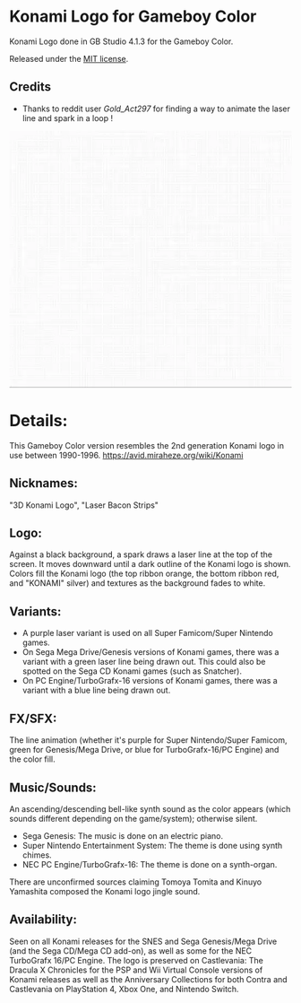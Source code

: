# Konami Logo for Gameboy Color
Konami Logo done in GB Studio 4.1.3 for the Gameboy Color.

Released under the [MIT license](https://opensource.org/licenses/MIT).

## Credits

- Thanks to reddit user *Gold_Act297* for finding a way to animate the laser line and spark in a loop !

![Konami Logo GB](https://raw.githubusercontent.com/sttng/Konami-Logo-GBC/main/Konami-Logo-GBC.webp)

# Details:

This Gameboy Color version resembles the 2nd generation Konami logo in use between 1990-1996. 
https://avid.miraheze.org/wiki/Konami


## Nicknames: 

"3D Konami Logo", "Laser Bacon Strips"

## Logo: 

Against a black background, a spark draws a laser line at the top of the screen. It moves downward until a dark outline of the Konami logo is shown. Colors fill the Konami logo (the top ribbon orange, the bottom ribbon red, and "KONAMI" silver) and textures as the background fades to white.

## Variants:

* A purple laser variant is used on all Super Famicom/Super Nintendo games.
* On Sega Mega Drive/Genesis versions of Konami games, there was a variant with a green laser line being drawn out. This could also be spotted on the Sega CD Konami games (such as Snatcher).
* On PC Engine/TurboGrafx-16 versions of Konami games, there was a variant with a blue line being drawn out.

## FX/SFX: 

The line animation (whether it's purple for Super Nintendo/Super Famicom, green for Genesis/Mega Drive, or blue for TurboGrafx-16/PC Engine) and the color fill.

## Music/Sounds: 

An ascending/descending bell-like synth sound as the color appears (which sounds different depending on the game/system); otherwise silent. 

* Sega Genesis: The music is done on an electric piano.
* Super Nintendo Entertainment System: The theme is done using synth chimes.
* NEC PC Engine/TurboGrafx-16: The theme is done on a synth-organ.

There are unconfirmed sources claiming Tomoya Tomita and Kinuyo Yamashita composed the Konami logo jingle sound.

## Availability: 

Seen on all Konami releases for the SNES and Sega Genesis/Mega Drive (and the Sega CD/Mega CD add-on), as well as some for the NEC TurboGrafx 16/PC Engine. The logo is preserved on Castlevania: The Dracula X Chronicles for the PSP and Wii Virtual Console versions of Konami releases as well as the Anniversary Collections for both Contra and Castlevania on PlayStation 4, Xbox One, and Nintendo Switch.

